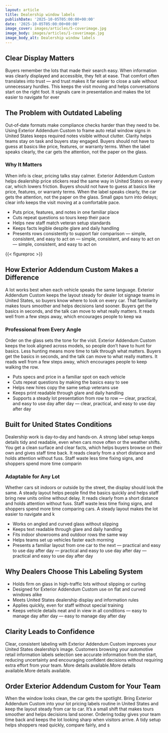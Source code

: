 ```yaml
---
layout: article
title: Dealership window labels
publishDate: '2025-10-05T05:00:00+00:00'
date: '2025-10-05T05:00:00+00:00'
image_cover: images/articles/5-coverimage.jpg
image_body: images/articles/1-coverimage.jpg
image_body_alt: Dealership window labels
---
```



## Clear Display Matters
Buyers remember the lots that made their search easy. When information was clearly displayed and accessible, they felt at ease. That comfort often translates into trust — and trust makes it far easier to close a sale without unnecessary hurdles. This keeps the visit moving and helps conversations start on the right foot. It signals care in presentation and makes the lot easier to navigate for ever

## The Problem with Outdated Labeling
Out‑of‑date formats make compliance checks harder than they need to be. Using Exterior Addendum Custom to frame auto retail window signs in United States keeps required notes visible without clutter. Clarity helps teams stay on task and buyers stay engaged. Buyers should not have to guess at basics like price, features, or warranty terms. When the label speaks clearly, the car gets the attention, not the paper on the glass.

### Why It Matters
When info is clear, pricing talks stay calmer. Exterior Addendum Custom helps dealership price stickers read the same way in United States on every car, which lowers friction. Buyers should not have to guess at basics like price, features, or warranty terms. When the label speaks clearly, the car gets the attention, not the paper on the glass. Small gaps turn into delays; clear info keeps the visit moving at a comfortable pace.

- Puts price, features, and notes in one familiar place
- Cuts repeat questions so tours keep their pace
- Helps new staff match veteran setup standards
- Keeps facts legible despite glare and daily handling
- Presents rows consistently to support fair comparison — simple, consistent, and easy to act on — simple, consistent, and easy to act on — simple, consistent, and easy to act on

{{< figureproc >}}

## How Exterior Addendum Custom Makes a Difference
A lot works best when each vehicle speaks the same language. Exterior Addendum Custom keeps the layout steady for dealer lot signage teams in United States, so buyers know where to look on every car. That familiarity makes tours smoother and helps decisions land sooner.  Buyers get the basics in seconds, and the talk can move to what really matters.  It reads well from a few steps away, which encourages people to keep wa

### Professional from Every Angle
Order on the glass sets the tone for the visit. Exterior Addendum Custom keeps the look aligned across models, so people don’t have to hunt for basics. Less hunting means more time to talk through what matters.  Buyers get the basics in seconds, and the talk can move to what really matters.  It reads well from a few steps away, which encourages people to keep walking the row.

- Puts specs and price in a familiar spot on each vehicle
- Cuts repeat questions by making the basics easy to see
- Helps new hires copy the same setup veterans use
- Keeps print readable through glare and daily handling
- Supports a steady lot presentation from row to row — clear, practical, and easy to use day after day — clear, practical, and easy to use day after day

## Built for United States Conditions
Dealership work is day‑to‑day and hands‑on. A strong label setup keeps details tidy and readable, even when cars move often or the weather shifts. You get a clean surface and clear facts, which helps buyers browse on their own and gives staff time back. It reads clearly from a short distance and holds attention without fuss. Staff waste less time fixing signs, and shoppers spend more time comparin

### Adaptable for Any Lot
Whether cars sit indoors or outside by the street, the display should look the same. A steady layout helps people find the basics quickly and helps staff bring new units online without delay. It reads clearly from a short distance and holds attention without fuss. Staff waste less time fixing signs, and shoppers spend more time comparing cars. A steady layout makes the lot easier to navigate and k

- Works on angled and curved glass without slipping
- Keeps text readable through glare and daily handling
- Fits indoor showrooms and outdoor rows the same way
- Helps teams set up vehicles faster each morning
- Presents a familiar layout from one car to the next — practical and easy to use day after day — practical and easy to use day after day — practical and easy to use day after day

## Why Dealers Choose This Labeling System
- Holds firm on glass in high-traffic lots without slipping or curling
- Designed for Exterior Addendum Custom use on flat and curved windows alike
- Meets United States dealership display and information rules
- Applies quickly, even for staff without special training
- Keeps vehicle details neat and in view in all conditions — easy to manage day after day — easy to manage day after day

## Clarity Leads to Confidence
Clear, consistent labeling with Exterior Addendum Custom improves your United States dealership’s image. Customers browsing your automotive retail information labels selection see accurate information from the start, reducing uncertainty and encouraging confident decisions without requiring extra effort from your team. More details available.More details available.More details available.

## Order Exterior Addendum Custom for Your Team
When the window looks clean, the car gets the spotlight. Bring Exterior Addendum Custom into your lot pricing labels routine in United States and keep the layout steady from car to car. It’s a small shift that makes tours smoother and helps decisions land sooner.  Ordering today gives your team time back and keeps the lot looking sharp when visitors arrive.  A tidy setup helps shoppers read quickly, compare fairly, and s

